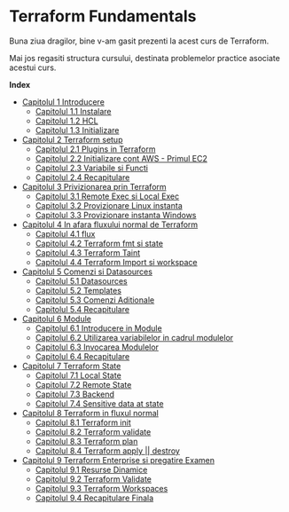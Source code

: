 # Terraform Fundamentals


Buna ziua dragilor, bine v-am gasit prezenti la acest curs de Terraform.

Mai jos regasiti structura cursului, destinata problemelor practice asociate acestui curs.

**Index**

<!-- TOC depthFrom:2 depthTo:6 withLinks:1 updateOnSave:1 orderedList:0 -->

- [Capitolul 1 Introducere](Capitol1/capitol1.md)
    - [Capitolul 1.1 Instalare](Capitol1/Capitol1.1/capitol1.1.md)
    - [Capitolul 1.2 HCL](Capitol1/Capitol1.2/capitol1.2.md)
    - [Capitolul 1.3 Initializare](Capitol1/Capitol1.3/capitol1.3.md)
- [Capitolul 2 Terraform setup](Capitol2/capitol2.md)
  - [Capitolul 2.1 Plugins in Terraform](Capitol2/Capitol2.1/capitol2.1.md)
  - [Capitolul 2.2 Initializare cont AWS - Primul EC2](Capitol2/Capitol2.2/capitol2.2.md)
  - [Capitolul 2.3 Variabile si Functi](Capitol2/Capitol2.3/capitol2.3.md)
  - [Capitolul 2.4 Recapitulare](Capitol2/Capitol2.4/capitol2.4.md)
- [Capitolul 3 Privizionarea prin Terraform](Capitol3/capitol3.md)
  - [Capitolul 3.1 Remote Exec si Local Exec](Capitol3/Capitol3.1/capitol3.1.md)
  - [Capitolul 3.2 Provizionare Linux instanta](Capitol3/Capitol3.2/capitol3.2.md)
  - [Capitolul 3.3 Provizionare instanta Windows](Capitol3/Capitol3.3/capitol3.3.md)
- [Capitolul 4 In afara fluxului normal de Terraform](Capitol4/capitol4.md)
  - [Capitolul 4.1 flux](Capitol4/Capitol4.1/capitol4.1.md)
  - [Capitolul 4.2 Terraform fmt si state](Capitol4/Capitol4.2/capitol4.2.md)
  - [Capitolul 4.3 Terraform Taint](Capitol4/Capitol4.3/capitol4.3.md)
  - [Capitolul 4.4 Terraform Import si workspace](Capitol4/Capitol4.4/capitol4.4.md)
- [Capitolul 5 Comenzi si Datasources](Capitol5/capitol5.md)
  - [Capitolul 5.1 Datasources](Capitol5/Capitol5.1/capitol5.1.md)
  - [Capitolul 5.2 Templates](Capitol5/Capitol5.2/capitol5.2.md)
  - [Capitolul 5.3 Comenzi Aditionale](Capitol5/Capitol5.3/capitol5.3.md)
  - [Capitolul 5.4 Recapitulare](Capitol5/Capitol5.4/capitol5.4.md)
- [Capitolul 6 Module](Capitol6/capitol6.md)
  - [Capitolul 6.1 Introducere in Module](Capitol6/Capitol6.1/capitol6.1.md)
  - [Capitolul 6.2 Utilizarea variabilelor in cadrul modulelor](Capitol6/Capitol6.2/capitol6.2.md)
  - [Capitolul 6.3 Invocarea Modulelor](Capitol6/Capitol6.3/capitol6.3.md)
  - [Capitolul 6.4 Recapitulare](Capitol6/Capitol6.4/capitol6.4.md)
- [Capitolul 7 Terraform State](Capitol7/capitol7.md)
  - [Capitolul 7.1 Local State](Capitol7/Capitol7.1/capitol7.1.md)
  - [Capitolul 7.2 Remote State](Capitol7/Capitol7.2/capitol7.2.md)
  - [Capitolul 7.3 Backend](Capitol7/Capitol7.3/capitol7.3.md)
  - [Capitolul 7.4 Sensitive data at state](Capitol7/Capitol7.4/capitol7.4.md)
- [Capitolul 8 Terraform in fluxul normal](Capitol8/capitol8.md)
  - [Capitolul 8.1 Terraform init](Capitol8/Capitol8.1/capitol8.1.md)
  - [Capitolul 8.2 Terraform validate](Capitol8/Capitol8.2/capitol8.2.md)
  - [Capitolul 8.3 Terraform plan](Capitol8/Capitol8.3/capitol8.3.md)
  - [Capitolul 8.4 Terraform apply || destroy](Capitol8/Capitol8.4/capitol8.4.md)
- [Capitolul 9 Terraform Enterprise si pregatire Examen](Capitol9/capitol9.md)
  - [Capitolul 9.1 Resurse Dinamice ](Capitol9/Capitol9.1/capitol9.1.md)
  - [Capitolul 9.2 Terraform Validate](Capitol9/Capitol9.2/capitol9.2.md)
  - [Capitolul 9.3 Terraform Workspaces](Capitol9/Capitol9.3/capitol9.3.md)
  - [Capitolul 9.4 Recapitulare Finala](Capitol9/Capitol9.4/capitol9.4.md)



<!-- /TOC -->

